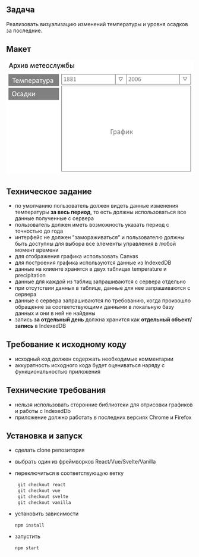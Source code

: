 ## Задача
Реализовать визуализацию изменений температуры и уровня осадков за последние.

## Макет
![image](design.png)

## Техническое задание
- по умолчанию пользователь должен видеть данные изменения температуры **за весь период**, то есть должны использоваться все данные полученные с сервера
- пользователь должен иметь возможность указать период с точностью до года
- интерфейс не должен "замораживаться" и пользователю должны быть доступны для выбора все элементы управления в любой момент времени
- для отображения графика использовать Canvas
- для построения графика используются данные из IndexedDB
- данные на клиенте хранятся в двух таблицах temperature и precipitation
- данные для каждой из таблиц запрашиваются с сервера отдельно
- при отсутствии данных в таблице, данные для нее запрашиваются с сервера
- данные с сервера запрашиваются по требованию, когда произошло обращение за соответствующими данными в локальную базу данных и они в ней не найдены
- запись **за отдельный день** должна хранится как **отдельный объект/запись** в IndexedDB

## Требование к исходному коду
- исходный код должен содержать необходимые комментарии
- аккуратность исходного кода будет оцениваться наряду с функциональностью приложения

## Технические требования
- нельзя использовать сторонние библиотеки для отрисовки графиков и работы с IndexedDb
- приложение должно работать в последних версиях Chrome и Firefox

## Установка и запуск
- сделать clone репозитория

- выбрать один из фреймворков React/Vue/Svelte/Vanilla

- переключиться в соответствующую ветку
   ```
    git checkout react
    git checkout vue
    git checkout svelte
    git checkout vanilla
    ```

- установить зависимости
    ```
    npm install
    ```

- запустить
    ```
    npm start
    ```
